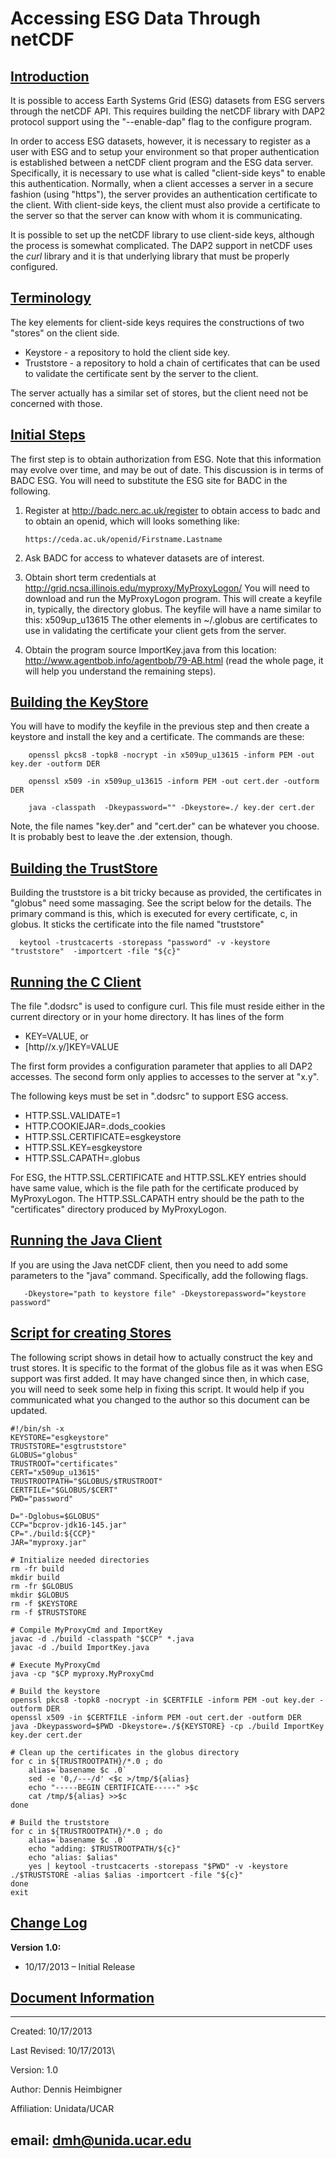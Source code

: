 Accessing ESG Data Through netCDF
=================================

[Introduction]()
----------------

It is possible to access Earth Systems Grid (ESG) datasets from ESG
servers through the netCDF API. This requires building the netCDF
library with DAP2 protocol support using the "--enable-dap" flag to the
configure program.

In order to access ESG datasets, however, it is necessary to register as
a user with ESG and to setup your environment so that proper
authentication is established between a netCDF client program and the
ESG data server. Specifically, it is necessary to use what is called
"client-side keys" to enable this authentication. Normally, when a
client accesses a server in a secure fashion (using "https"), the server
provides an authentication certificate to the client. With client-side
keys, the client must also provide a certificate to the server so that
the server can know with whom it is communicating.

It is possible to set up the netCDF library to use client-side keys,
although the process is somewhat complicated. The DAP2 support in netCDF
uses the *curl* library and it is that underlying library that must be
properly configured.

[Terminology]()
---------------

The key elements for client-side keys requires the constructions of two
"stores" on the client side.

-   Keystore - a repository to hold the client side key.
-   Truststore - a repository to hold a chain of certificates that can
    be used to validate the certificate sent by the server to
    the client.

The server actually has a similar set of stores, but the client need not
be concerned with those.

[Initial Steps]()
-----------------

The first step is to obtain authorization from ESG. Note that this
information may evolve over time, and may be out of date. This
discussion is in terms of BADC ESG. You will need to substitute the ESG
site for BADC in the following.

1.  Register at http://badc.nerc.ac.uk/register to obtain access to badc
    and to obtain an openid, which will looks something like:

        https://ceda.ac.uk/openid/Firstname.Lastname

2.  Ask BADC for access to whatever datasets are of interest.
3.  Obtain short term credentials at
    http://grid.ncsa.illinois.edu/myproxy/MyProxyLogon/ You will need to
    download and run the MyProxyLogon program. This will create a
    keyfile in, typically, the directory globus. The keyfile will have a
    name similar to this: x509up\_u13615 The other elements in
    \~/.globus are certificates to use in validating the certificate
    your client gets from the server.
4.  Obtain the program source ImportKey.java from this location:
    http://www.agentbob.info/agentbob/79-AB.html (read the whole page,
    it will help you understand the remaining steps).

[Building the KeyStore]()
-------------------------

You will have to modify the keyfile in the previous step and then create
a keystore and install the key and a certificate. The commands are
these:

        openssl pkcs8 -topk8 -nocrypt -in x509up_u13615 -inform PEM -out key.der -outform DER

        openssl x509 -in x509up_u13615 -inform PEM -out cert.der -outform DER

        java -classpath  -Dkeypassword="" -Dkeystore=./ key.der cert.der

Note, the file names "key.der" and "cert.der" can be whatever you
choose. It is probably best to leave the .der extension, though.

[Building the TrustStore]()
---------------------------

Building the truststore is a bit tricky because as provided, the
certificates in "globus" need some massaging. See the script below for
the details. The primary command is this, which is executed for every
certificate, c, in globus. It sticks the certificate into the file named
"truststore"

      keytool -trustcacerts -storepass "password" -v -keystore "truststore"  -importcert -file "${c}"

[Running the C Client]()
------------------------

The file ".dodsrc" is used to configure curl. This file must reside
either in the current directory or in your home directory. It has lines
of the form

-   KEY=VALUE, or
-   \[http//x.y/\]KEY=VALUE

The first form provides a configuration parameter that applies to all
DAP2 accesses. The second form only applies to accesses to the server at
"x.y".

The following keys must be set in ".dodsrc" to support ESG access.

-   HTTP.SSL.VALIDATE=1
-   HTTP.COOKIEJAR=.dods\_cookies
-   HTTP.SSL.CERTIFICATE=esgkeystore
-   HTTP.SSL.KEY=esgkeystore
-   HTTP.SSL.CAPATH=.globus

For ESG, the HTTP.SSL.CERTIFICATE and HTTP.SSL.KEY entries should have
same value, which is the file path for the certificate produced by
MyProxyLogon. The HTTP.SSL.CAPATH entry should be the path to the
"certificates" directory produced by MyProxyLogon.

[Running the Java Client]()
---------------------------

If you are using the Java netCDF client, then you need to add some
parameters to the "java" command. Specifically, add the following flags.

       -Dkeystore="path to keystore file" -Dkeystorepassword="keystore password"

[Script for creating Stores]()
------------------------------

The following script shows in detail how to actually construct the key
and trust stores. It is specific to the format of the globus file as it
was when ESG support was first added. It may have changed since then, in
which case, you will need to seek some help in fixing this script. It
would help if you communicated what you changed to the author so this
document can be updated.

    #!/bin/sh -x
    KEYSTORE="esgkeystore"
    TRUSTSTORE="esgtruststore"
    GLOBUS="globus"
    TRUSTROOT="certificates"
    CERT="x509up_u13615"
    TRUSTROOTPATH="$GLOBUS/$TRUSTROOT"
    CERTFILE="$GLOBUS/$CERT"
    PWD="password"

    D="-Dglobus=$GLOBUS"
    CCP="bcprov-jdk16-145.jar" 
    CP="./build:${CCP}" 
    JAR="myproxy.jar"

    # Initialize needed directories
    rm -fr build
    mkdir build
    rm -fr $GLOBUS
    mkdir $GLOBUS
    rm -f $KEYSTORE
    rm -f $TRUSTSTORE

    # Compile MyProxyCmd and ImportKey
    javac -d ./build -classpath "$CCP" *.java
    javac -d ./build ImportKey.java

    # Execute MyProxyCmd
    java -cp "$CP myproxy.MyProxyCmd

    # Build the keystore
    openssl pkcs8 -topk8 -nocrypt -in $CERTFILE -inform PEM -out key.der -outform DER
    openssl x509 -in $CERTFILE -inform PEM -out cert.der -outform DER
    java -Dkeypassword=$PWD -Dkeystore=./${KEYSTORE} -cp ./build ImportKey key.der cert.der

    # Clean up the certificates in the globus directory
    for c in ${TRUSTROOTPATH}/*.0 ; do
        alias=`basename $c .0`
        sed -e '0,/---/d' <$c >/tmp/${alias}
        echo "-----BEGIN CERTIFICATE-----" >$c       
        cat /tmp/${alias} >>$c
    done
     
    # Build the truststore
    for c in ${TRUSTROOTPATH}/*.0 ; do
        alias=`basename $c .0`
        echo "adding: $TRUSTROOTPATH/${c}"
        echo "alias: $alias"
        yes | keytool -trustcacerts -storepass "$PWD" -v -keystore ./$TRUSTSTORE -alias $alias -importcert -file "${c}"
    done
    exit

[Change Log]()
--------------

**Version 1.0:**

-   10/17/2013 – Initial Release

[Document Information]()
------------------------

  ------------------------------------------------------------------------
  Created:
  10/17/2013

  Last Revised:
  10/17/2013\

  Version:
  1.0

  Author:
  Dennis Heimbigner

  Affiliation:
  Unidata/UCAR

  email:
  dmh@unida.ucar.edu
  ------------------------------------------------------------------------


